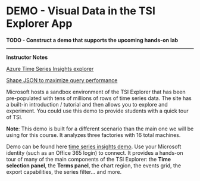 # DEMO - Visual Data in the TSI Explorer App

**TODO - Construct a demo that supports the upcoming hands-on lab**

---

**Instructor Notes**

[Azure Time Series Insights explorer](https://docs.microsoft.com/en-us/azure/time-series-insights/time-series-insights-explorer)

[Shape JSON to maximize query performance](https://docs.microsoft.com/en-us/azure/time-series-insights/how-to-shape-query-json)

Microsoft hosts a sandbox environment of the TSI Explorer that has been pre-populated with tens of millions of rows of time series data. The site has a built-in introduction / tutorial and then allows you to explore and experiment.  You could use this demo to provide students with a quick tour of TSI.

**Note**: This demo is built for a different scenario than the main one we will be using for this course. It analyzes three factories with 16 total machines.  

Demo can be found here [time series insights demo](https://insights.timeseries.azure.com/demo). Use your Microsoft identity (such as an Office 365 login) to connect. It provides a hands-on tour of many of the main components of the TSI Explorer: the **Time selection panel**, the **Terms panel**, the chart region, the events grid, the export capabilities, the series filter... and more. 
